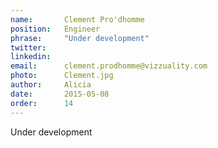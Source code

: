 ```yaml
---
name:       Clement Pro'dhomme
position:   Engineer
phrase:     "Under development"
twitter:    
linkedin:   
email:      clement.prodhomme@vizzuality.com
photo:      Clement.jpg
author:     Alicia
date:       2015-05-08
order: 		14
---
```


 Under development